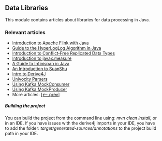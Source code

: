 ## Data Libraries

This module contains articles about libraries for data processing in Java.

### Relevant articles
- [Introduction to Apache Flink with Java](https://www.surya.com/apache-flink)
- [Guide to the HyperLogLog Algorithm in Java](https://www.surya.com/java-hyperloglog)
- [Introduction to Conflict-Free Replicated Data Types](https://www.surya.com/java-conflict-free-replicated-data-types)
- [Introduction to javax.measure](https://www.surya.com/javax-measure)
- [A Guide to Infinispan in Java](https://www.surya.com/infinispan)
- [An Introduction to SuanShu](https://www.surya.com/suanshu)
- [Intro to Derive4J](https://www.surya.com/derive4j)
- [Univocity Parsers](https://www.surya.com/java-univocity-parsers)
- [Using Kafka MockConsumer](https://www.surya.com/kafka-mockconsumer)
- [Using Kafka MockProducer](https://www.surya.com/kafka-mockproducer)
- More articles: [[<-- prev]](/../libraries-data)

##### Building the project
You can build the project from the command line using: *mvn clean install*, or in an IDE. If you have issues with the derive4j imports in your IDE, you have to add the folder: *target/generated-sources/annotations* to the project build path in your IDE. 
